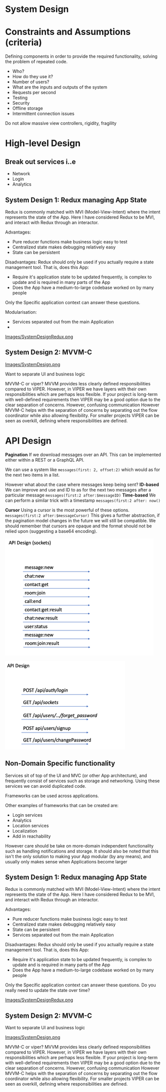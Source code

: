 # System Design

# Constraints and Assumptions (criteria)
Defining components in order to provide the required functionality, solving the problem of repeated code.

* Who?
* How do they use it?
* Number of users?
* What are the inputs and outputs of the system
* Requests per second
* Testing
* Security
* Offline storage
* Intermittent connection issues

Do not allow massive view controllers, rigidity, fragility

# High-level Design
## Break out services i..e
* Network
* Login
* Analytics

## System Design 1: Redux managing App State
Redux is commonly matched with MVI (Model-View-Intent) where the intent represents the state of the App. Here I have considered Redux to be MVI, and interact with Redux through an interactor.

Advantages:
* Pure reducer functions make business logic easy to test
* Centralized state makes debugging relatively easy
* State can be persistent

Disadvantages:
Redux should only be used if you actually require a state management tool.
That is, does this App:
* Require it's application state to be updated frequently, is complex to update and is required in many parts of the App
* Does the App have a medium-to-large codebase worked on by many people

Only the Specific application context can answer these questions.

Modularisation:
* Services separated out from the main Application
* 

[Images/SystemDesignRedux.png](Images/SystemDesignRedux.png)<br>

## System Design 2: MVVM-C

[Images/SystemDesign.png](Images/SystemDesign.png)<br>

Want to separate UI and business logic

MVVM-C or viper? MVVM provides less clearly defined responsibilities compared to VIPER. However, in VIPER we have layers with their own responsibilities which are perhaps less flexible.
If your project is long-term with well-defined requirements then VIPER may be a good option due to the clear separation of concerns. However, confusing communication 
However MVVM-C helps with the separation of concerns by separating out the flow coordinator while also allowing flexibility. 
For smaller projects VIPER can be seen as overkill, defining where responsibilities are defined. 


# API Design
**Pagination**
If we download messages over an API. This can be implemented either within a REST or a GraphQL API.

We can use a system like `messages(first: 2, offset:2)` which would as for the next two items in a list.

However what about the case where messages keep being sent? 
**ID-based**
We can improve and use and ID to as for the next two messages after a particular message
`messages(first:2 after:$messageID)`
**Time-based**
We can perform a similar trick with a timestamp
`messages(first:2 after: now()`

**Cursor**
Using a cursor is the most powerful of these options.
`messages(first:2 after:$messageCursor)`
This gives a further abstraction, if the pagination model changes in the future we will still be compatible. We should remember that cursors are opaque and the format should not be relied upon (suggesting a base64 encoding).

![Images/socketapi.png](DeleteImages/socketapi.png)<br>

![Images/apidesign.png](DeleteImages/apidesign.png)<br>


## Non-Domain Specific functionality
Services sit of top of the UI and MVC (or other App architecture), and frequently consist of services such as storage and networking. Using these services we can avoid duplicated code.

Frameworks can be used across applications.

Other examples of frameworks that can be created are:
* Login services
* Analytics
* Location services
* Localization
* Add in reachability

However care should be take on more-domain independent functionality such as handling notifications and storage. It should also be noted that this isn't the only solution to making your App modular (by any means), and usually only makes sense when Applications become larger


## System Design 1: Redux managing App State
Redux is commonly matched with MVI (Model-View-Intent) where the intent represents the state of the App. Here I have considered Redux to be MVI, and interact with Redux through an interactor.

Advantages:
* Pure reducer functions make business logic easy to test
* Centralized state makes debugging relatively easy
* State can be persistent
* Services separated out from the main Application

Disadvantages:
Redux should only be used if you actually require a state management tool.
That is, does this App:
* Require it's application state to be updated frequently, is complex to update and is required in many parts of the App
* Does the App have a medium-to-large codebase worked on by many people

Only the Specific application context can answer these questions. Do you really need to update the state over time?

[Images/SystemDesignRedux.png](DeleteImages/SystemDesignRedux.png)<br>

## System Design 2: MVVM-C
Want to separate UI and business logic

[Images/SystemDesign.png](DeleteImages/SystemDesign.png)<br>

MVVM-C or viper? MVVM provides less clearly defined responsibilities compared to VIPER. However, in VIPER we have layers with their own responsibilities which are perhaps less flexible.
If your project is long-term with well-defined requirements then VIPER may be a good option due to the clear separation of concerns. However, confusing communication 
However MVVM-C helps with the separation of concerns by separating out the flow coordinator while also allowing flexibility. 
For smaller projects VIPER can be seen as overkill, defining where responsibilities are defined. 
